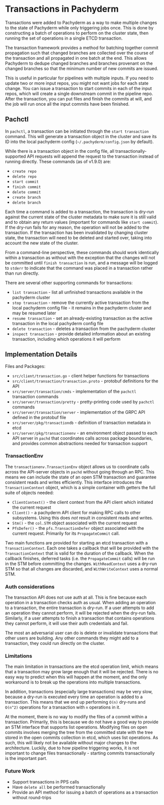 # Transactions in Pachyderm

Transactions were added to Pachyderm as a way to make multiple changes to the state of Pachyderm while only triggering jobs once.  This is done by constructing a batch of operations to perform on the cluster state, then running the set of operations in a single ETCD transaction.

The transaction framework provides a method for batching together commit propagation such that changed branches are collected over the course of the transaction and all propagated in one batch at the end.  This allows Pachyderm to dedupe changed branches and branches provenant on the changed branches so that the minimum number of new commits are issued.

This is useful in particular for pipelines with multiple inputs.  If you need to update two or more input repos, you might not want jobs for each state change.  You can issue a transaction to start commits in each of the input repos, which will create a single downstream commit in the pipeline repo.  After the transaction, you can put files and finish the commits at will, and the job will run once all the input commits have been finished.

## Pachctl

In `pachctl`, a transaction can be initiated through the `start transaction` command.  This will generate a transaction object in the cluster and save its ID into the local pachyderm config (`~/.pachyderm/config.json` by default).

While there is a transaction object in the config file, all transactionally-supported API requests will append the request to the transaction instead of running directly.  These commands (as of v1.9.0) are:

 * `create repo`
 * `delete repo`
 * `start commit`
 * `finish commit`
 * `delete commit`
 * `create branch`
 * `delete branch`

Each time a command is added to a transaction, the transaction is dry-run against the current state of the cluster metadata to make sure it is still valid and to obtain any return values (important for commands like `start commit`).  If the dry-run fails for any reason, the operation will not be added to the transaction.  If the transaction has been invalidated by changing cluster state, the transaction will need to be deleted and started over, taking into account the new state of the cluster.

From a command-line perspective, these commands should work identically within a transaction as without with the exception that the changes will not be committed until `finish transaction` is run, and a message will be logged to `stderr` to indicate that the command was placed in a transaction rather than run directly.

There are several other supporting commands for transactions:

 * `list transaction` - list all unfinished transactions available in the pachyderm cluster
 * `stop transaction` - remove the currently active transaction from the local pachyderm config file - it remains in the pachyderm cluster and may be resumed later
 * `resume transaction` - set an already-existing transaction as the active transaction in the local pachyderm config file
 * `delete transaction` - deletes a transaction from the pachyderm cluster
 * `inspect transaction` - provide detailed information about an existing transaction, including which operations it will perform

## Implementation Details

Files and Packages:
 * `src/client/transaction.go` - client helper functions for transactions
 * `src/client/transaction/transaction.proto` - protobuf definitions for the API
 * `src/server/transaction/cmds` - implementation of the `pachctl` transaction commands
 * `src/server/transaction/pretty` - pretty-printing code used by `pachctl` commands
 * `src/server/transaction/server` - implementation of the GRPC API defined in the protobuf file
 * `src/server/pkg/transactiondb` - definition of transaction metadata in etcd
 * `src/server/pkg/transactionenv` - an environment object passed to each API server in `pachd` that coordinates calls across package boundaries, and provides common abstractions needed for transaction support

### TransactionEnv

The `transactionenv.TransactionEnv` object allows us to coordinate calls across the API-server objects in `pachd` without going through an RPC.  This means we can include the state of an open STM transaction and guarantee consistent reads and writes efficiently.  This interface introduces the `TransactionContext` object, which is a simple container with getters the full suite of objects needed:

 * `ClientContext()` - the client context from the API client which initiated the current request
 * `Client()` - a pachyderm API client for making RPC calls to other subsystems.  Using this does _not_ result in consistent reads and writes.
 * `Stm()` - the `col.STM` object associated with the current request
 * `PfsDefer()` - the `pfs.TransactionDefer` object associated with the current request.  Primarily for its `PropagateCommit` call.

Two main functions are provided for starting an etcd transaction with a `TransactionContext`.  Each one takes a callback that will be provided with the `TransactionContext` that is valid for the duration of the callback.  When the callback finishes, deferred tasks (i.e. the `PropagateCommit` calls) will be run in the STM before committing the changes.  `WithReadContext` uses a dry-run STM so that all changes are discarded, and `WithWriteContext` uses a normal STM.

### Auth considerations

The transaction API does not use auth at all.  This is fine because each operation in a transaction checks auth as usual.  When adding an operation to a transaction, the entire transaction is dry-run.  If a user attempts to add an operation they cannot perform, it will be rejected when the dry-run fails.  Similarly, if a user attempts to finish a transaction that contains operations they cannot perform, it will use their auth credentials and fail.

The most an adversarial user can do is delete or invalidate transactions that other users are building.  Any other commands they might add to a transaction, they could run directly on the cluster.

### Limitations

The main limitation in transactions are the etcd operation limit, which means that a transaction may grow large enough that it will be rejected.  There is no easy way to predict when this will happen at the moment, and the only workaround is to break up the operations into multiple transactions.

In addition, transactions (especially large transactions) may be very slow, because a dry-run is executed every time an operation is added to a transaction.  This means that we end up performing `O(n)` dry-runs and `O(n^2)` operations for a transaction with `n` operations in it.

At the moment, there is no way to modify the files of a commit within a transaction.  Primarily, this is because we do not have a good way to provide an STM interface that supports list operations.  Modifying files on open commits involves merging the tree from the committed state with the tree stored in the open commits collection in etcd, which uses list operations.  As such, this will likely not be available without major changes to the architecture.  Luckily, due to how pipeline triggering works, it is not important to change files transactionally - starting commits transactionally is the important part.

### Future Work

 * Support transactions in PPS calls
 * Have `delete all` be performed transactionally
 * Provide an API method for issuing a batch of operations as a transaction without round-trips
